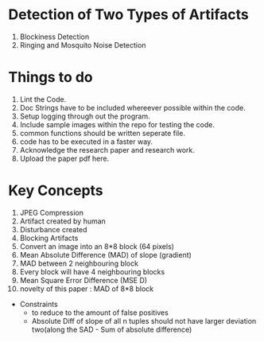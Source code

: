 # Detection of Two Types of Artifacts
1. Blockiness Detection
2. Ringing and Mosquito Noise Detection

# Things to do
1. Lint the Code.
2. Doc Strings have to be included whereever possible within the code.
3. Setup logging through out the program.
4. Include sample images within the repo for testing the code.
5. common functions should be written seperate file.
6. code has to be executed in a faster way.
7. Acknowledge the research paper and research work.
8. Upload the paper pdf here.

# Key Concepts
1. JPEG Compression
2. Artifact created by human
3. Disturbance created
4. Blocking Artifacts
5. Convert an image into an 8*8 block (64 pixels)
6. Mean Absolute Difference (MAD) of slope (gradient)
7. MAD between 2 neighbouring block
8. Every block will have 4 neighbouring blocks
9. Mean Square Error Difference (MSE D)
10. novelty of this paper : MAD of 8*8 block

* Constraints
  - to reduce to the amount of false positives
  - Absolute Diff of slope of all n tuples should not have larger deviation two(along the SAD - Sum of absolute difference)
